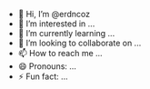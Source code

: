 - 👋 Hi, I’m @erdncoz
- 👀 I’m interested in ...
- 🌱 I’m currently learning ...
- 💞️ I’m looking to collaborate on ...
- 📫 How to reach me ...
- 😄 Pronouns: ...
- ⚡ Fun fact: ...

<!---
erdncoz/erdncoz is a ✨ special ✨ repository because its `README.md` (this file) appears on your GitHub profile.
You can click the Preview link to take a look at your changes.
--->
